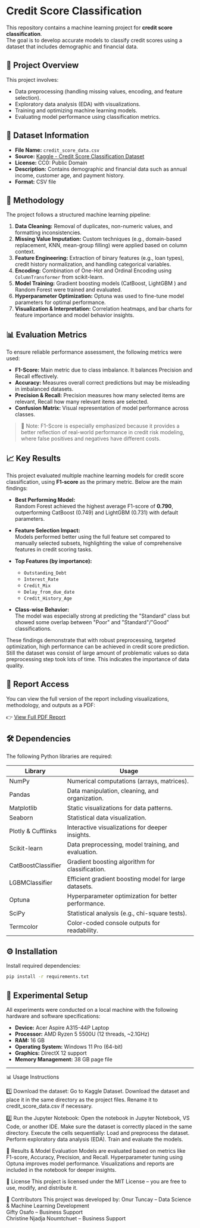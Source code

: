 # Credit Score Classification

This repository contains a machine learning project for **credit score classification**.  
The goal is to develop accurate models to classify credit scores using a dataset that includes demographic and financial data.

## 📌 Project Overview
This project involves:
- Data preprocessing (handling missing values, encoding, and feature selection).
- Exploratory data analysis (EDA) with visualizations.
- Training and optimizing machine learning models.
- Evaluating model performance using classification metrics.

## 📂 Dataset Information
- **File Name:** `credit_score_data.csv` 
- **Source:** [Kaggle - Credit Score Classification Dataset](https://www.kaggle.com/datasets/parisrohan/credit-score-classification)
- **License:** CC0: Public Domain
- **Description:** Contains demographic and financial data such as annual income, customer age, and payment history.
- **Format:** CSV file

## 📐 Methodology

The project follows a structured machine learning pipeline:

1. **Data Cleaning:** Removal of duplicates, non-numeric values, and formatting inconsistencies.
2. **Missing Value Imputation:** Custom techniques (e.g., domain-based replacement, KNN, mean-group filling) were applied based on column context.
3. **Feature Engineering:** Extraction of binary features (e.g., loan types), credit history normalization, and handling categorical variables.
4. **Encoding:** Combination of One-Hot and Ordinal Encoding using `ColumnTransformer` from scikit-learn.
5. **Model Training:** Gradient boosting models (CatBoost, LightGBM ) and Random Forest were trained and evaluated.
6. **Hyperparameter Optimization:** Optuna was used to fine-tune model parameters for optimal performance.
7. **Visualization & Interpretation:** Correlation heatmaps, and bar charts for feature importance and model behavior insights.

## 📊 Evaluation Metrics

To ensure reliable performance assessment, the following metrics were used:

- **F1-Score:** Main metric due to class imbalance. It balances Precision and Recall effectively.
- **Accuracy:** Measures overall correct predictions but may be misleading in imbalanced datasets.
- **Precision & Recall:** Precision measures how many selected items are relevant, Recall how many relevant items are selected.
- **Confusion Matrix:** Visual representation of model performance across classes.

> 📌 Note: F1-Score is especially emphasized because it provides a better reflection of real-world performance in credit risk modeling, where false positives and negatives have different costs.

## 📈 Key Results

This project evaluated multiple machine learning models for credit score classification, using **F1-score** as the primary metric. Below are the main findings:

- **Best Performing Model:**  
  Random Forest achieved the highest average F1-score of **0.790**, outperforming CatBoost (0.749) and LightGBM (0.731) with default parameters.

- **Feature Selection Impact:**  
  Models performed better using the full feature set compared to manually selected subsets, highlighting the value of comprehensive features in credit scoring tasks.

- **Top Features (by importance):**  
  - `Outstanding_Debt`  
  - `Interest_Rate`  
  - `Credit_Mix`  
  - `Delay_from_due_date`  
  - `Credit_History_Age`  

- **Class-wise Behavior:**  
  The model was especially strong at predicting the "Standard" class but showed some overlap between "Poor" and "Standard"/"Good" classifications.

These findings demonstrate that with robust preprocessing, targeted optimization, high performance can be achieved in credit score prediction. Still the dataset was consist of large amount of problematic values so data preprocessing step took lots of time. This indicates the importance of data quality.


## 📄 Report Access

You can view the full version of the report including visualizations, methodology, and outputs as a PDF:

👉 [View Full PDF Report](./Credit_Score_Classification_Pdf_File.pdf)


## 🛠️ Dependencies
The following Python libraries are required:

| Library  | Usage |
|----------|-----------------------------------------------|
| NumPy    | Numerical computations (arrays, matrices). |
| Pandas   | Data manipulation, cleaning, and organization. |
| Matplotlib | Static visualizations for data patterns. |
| Seaborn  | Statistical data visualization. |
| Plotly & Cufflinks | Interactive visualizations for deeper insights. |
| Scikit-learn | Data preprocessing, model training, and evaluation. |
| CatBoostClassifier | Gradient boosting algorithm for classification. |
| LGBMClassifier | Efficient gradient boosting model for large datasets. |
| Optuna | Hyperparameter optimization for better performance. |
| SciPy | Statistical analysis (e.g., chi-square tests). |
| Termcolor | Color-coded console outputs for readability. |

## ⚙️ Installation

Install required dependencies:

```bash
pip install -r requirements.txt
```

## 🧪 Experimental Setup

All experiments were conducted on a local machine with the following hardware and software specifications:

- **Device:** Acer Aspire A315-44P Laptop  
- **Processor:** AMD Ryzen 5 5500U (12 threads, ~2.1GHz)  
- **RAM:** 16 GB  
- **Operating System:** Windows 11 Pro (64-bit)  
- **Graphics:** DirectX 12 support  
- **Memory Management:** 38 GB page file  
------------------------------------------------------------------------------------------------------------------------
📊 Usage Instructions

1️⃣ Download the dataset:
Go to Kaggle Dataset.
Download the dataset and place it in the same directory as the project files.
Rename it to credit_score_data.csv if necessary.

2️⃣ Run the Jupyter Notebook:
Open the notebook in Jupyter Notebook, VS Code, or another IDE.
Make sure the dataset is correctly placed in the same directory.
Execute the cells sequentially:
Load and preprocess the dataset.
Perform exploratory data analysis (EDA).
Train and evaluate the models.

🚀 Results & Model Evaluation
Models are evaluated based on metrics like F1-score, Accuracy, Precision, and Recall.
Hyperparameter tuning using Optuna improves model performance.
Visualizations and reports are included in the notebook for deeper insights.

📜 License
This project is licensed under the MIT License – you are free to use, modify, and distribute it.

👥 Contributors
This project was developed by:
Onur Tuncay – Data Science & Machine Learning Development  
Gifty Osafo – Business Support  
Christine Njadja Noumtchuet – Business Support  

